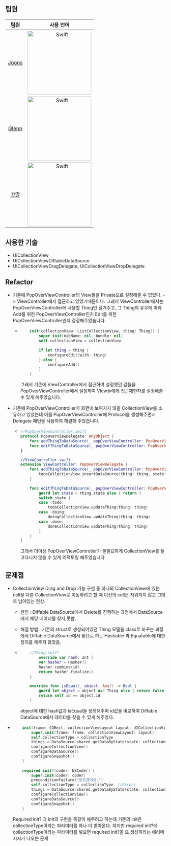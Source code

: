 ## 팀원

|                 팀원                  |                          사용 언어                           |
| :-----------------------------------: | :----------------------------------------------------------: |
| [Joons](https://github.com/elddy0948) | <img width="200" alt="Swift" src="https://user-images.githubusercontent.com/40102795/114259983-f7a4f480-9a0c-11eb-8f57-2da635febfd9.png"> |
|  [Glenn](https://github.com/iluxsm)   | <img width="200" alt="Swift" src="https://user-images.githubusercontent.com/40102795/114259983-f7a4f480-9a0c-11eb-8f57-2da635febfd9.png"> |
|   [꼬말](https://github.com/hakju)    | <img width="200" alt="Swift" src="https://user-images.githubusercontent.com/40102795/114259983-f7a4f480-9a0c-11eb-8f57-2da635febfd9.png"> |



## 사용한 기술

- UICollectionView
- UICollectionViewDiffableDataSource
- UICollectionViewDragDelegate, UICollectionViewDropDelegate





## Refactor

- 기존에 PopOverViewController의 View들을 Private으로 설정해줄 수 없었다. -> ViewController에서 접근하고 있었기때문이다. 그래서 ViewController에서는 PopOverViewController에 사용할 Thing만 넘겨주고, 그 Thing의 유무에 따라 Add를 위한 PopOverViewController인지 Edit를 위한 PopOverViewController인지 결정해주었습니다.

  - ```swift
        init(collectionView: ListCollectionView, thing: Thing?) {
            super.init(nibName: nil, bundle: nil)
            self.collectionView = collectionView
            
            if let thing = thing {
                configureEdit(with: thing)
            } else {
                configureAdd()
            }
        }
    ```

    그래서 기존에 ViewController에서 접근하여 설정했던 값들을 PopOverViewController에서 설정하여 View들에게 접근제한자를 설정해줄 수 있게 해주었습니다.

- 기존에 PopOverViewController가 화면에 보여지지 않을 CollectionView를 소유하고 있었는데 이를 PopOverViewController에 Protocol을 생성해주면서 Delegate 패턴을 사용하여 해결해 주었습니다. 

  - ```swift
    //PopOverViewController.swift
    protocol PopOverViewDelegate: AnyObject {
        func addThingToDataSource(_ popOverViewController: PopOverViewController, thing: Thing)
        func editThingToDataSource(_ popOverViewController: PopOverViewController, thing: Thing)
    }
    
    //ViewController.swift
    extension ViewController: PopOverViewDelegate {
        func addThingToDataSource(_ popOverViewController: PopOverViewController, thing: Thing) {
            todoCollectionView.insertDataSource(thing: thing, state: .todo)
        }
        
        func editThingToDataSource(_ popOverViewController: PopOverViewController, thing: Thing) {
            guard let state = thing.state else { return }
            switch state {
            case .todo:
                todoCollectionView.updateThing(thing: thing)
            case .doing:
                doingCollectionView.updateThing(thing: thing)
            case .done:
                doneCollectionView.updateThing(thing: thing)
            }
        }
    }
    ```

    그래서 더이상 PopOverViewController가 불필요하게 CollectionView를 들고다니지 않을 수 있게 리팩토링 해주었습니다.



## 문제점

- CollectionView Drag and Drop 기능 구현 중 하나의 CollectionView에 있는 cell을 다른 CollectionView로 이동하려고 할 때 이전의 cell은 지워지지 않고 그대로 남아있는 현상.

  - 원인 : Diffable DataSource에서 Delete를 진행하는 과정에서 DataSource에서 해당 데이터를 찾지 못함.

  - 해결 방법 : 기존의 struct로 생성되어있던 Thing 모델을 class로 바꾸는 과정에서 Diffable DataSource에서 필요로 하는 Hashable 과 Equatable에 대한 정의를 해주지 않았음. 

  - ```swift
        //Thing.swift
            override var hash: Int {
            var hasher = Hasher()
            hasher.combine(id)
            return hasher.finalize()
        }
        
        override func isEqual(_ object: Any?) -> Bool {
            guard let object = object as? Thing else { return false }
            return self.id == object.id
        }
    ```

    object에 대한 hash값과 isEqual을 정의해주며 id값을 비교하여 Diffable DataSource에서 데이터를 찾을 수 있게 해주었다.

- ```swift
      init(frame: CGRect, collectionViewLayout layout: UICollectionViewLayout, collectionType: State) {
          super.init(frame: frame, collectionViewLayout: layout)
          self.collectionType = collectionType
          things = DataSource.shared.getDataByState(state: collectionType)
          configureCollectionView()
          configureDataSource()
          configureSnapshot()
      }
      
      required init?(coder: NSCoder) {
          super.init(coder: coder)
          preconditionFailure("모르겠어요.")
          self.collectionType = collectionType	//Error!
          things = DataSource.shared.getDataByState(state: collectionType)
          configureCollectionView()
          configureDataSource()
          configureSnapshot()
      }
  ```

  Required init? 과 init의 구현을 똑같이 해주려고 하는데 기존의 init은 collectionType이라는 파라미터를 하나 더 받아온다. 하지만 required init?에 collectionType이라는 파라미터를 넣으면 required init?을 또 생성하라는 에러메시지가 나오는 문제 

